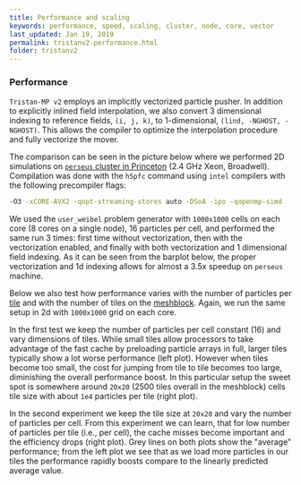 ```yaml
---
title: Performance and scaling
keywords: performance, speed, scaling, cluster, node, core, vector
last_updated: Jan 19, 2019
permalink: tristanv2-performance.html
folder: tristanv2
---
```


### Performance

`Tristan-MP v2` employs an implicitly vectorized particle pusher. In addition to explicitly inlined field interpolation, we also convert 3 dimensional indexing to reference fields, `(i, j, k)`, to 1-dimensional, `(lind, -NGHOST, -NGHOST)`. This allows the compiler to optimize the interpolation procedure and fully vectorize the mover.

The comparison can be seen in the picture below where we performed 2D simulations on [`perseus` cluster in Princeton](https://researchcomputing.princeton.edu/systems-and-services/available-systems/perseus) (2.4 GHz Xeon, Broadwell). Compilation was done with the `h5pfc` command using `intel` compilers with the following precompiler flags:

```bash
-O3 -xCORE-AVX2 -qopt-streaming-stores auto -DSoA -ipo -qopenmp-simd
```

We used the `user_weibel` problem generator with `1000x1000` cells on each core (8 cores on a single node), 16 particles per cell, and performed the same run 3 times: first time without vectorization, then with the vectorization enabled, and finally with both vectorization and 1 dimensional field indexing. As it can be seen from the barplot below, the proper vectorization and 1d indexing allows for almost a 3.5x speedup on `perseus` machine.

<div id="opt2d"></div>

Below we also test how performance varies with the number of particles per [tile](tristanv2-structure.html#tiles-and-particles) and with the number of tiles on the [meshblock](tristanv2-structure.html#meshblocks-mpi-domains). Again, we run the same setup in 2d with `1000x1000` grid on each core.

In the first test we keep the number of particles per cell constant (16) and vary dimensions of tiles. While small tiles allow processors to take advantage of the fast cache by preloading particle arrays in full, larger tiles typically show a lot worse performance (left plot). However when tiles become too small, the cost for jumping from tile to tile becomes too large, diminishing the overall performance boost. In this particular setup the sweet spot is somewhere around `20x20` (2500 tiles overall in the meshblock) cells tile size with about `1e4` particles per tile (right plot).

<div class="col-lg-6" id="vartiles2d-1"></div>
<div class="col-lg-6" id="vartiles2d-2"></div>

In the second experiment we keep the tile size at `20x20` and vary the number of particles per cell. From this experiment we can learn, that for low number of particles per tile (i.e., per cell), the cache misses become important and the efficiency drops (right plot). Grey lines on both plots show the "average" performance; from the left plot we see that as we load more particles in our tiles the performance rapidly boosts compare to the linearly predicted average value.

<div class="col-lg-6" id="varppc2d-1"></div>
<div class="col-lg-6" id="varppc2d-2"></div>

<!-- <div class="col-lg-6" id="vartiles3d"></div>
<div class="col-lg-6" id="varppc3d"></div> -->

<script src="pages/tristanv2/useful/opt2d.js"></script>
<script src="pages/tristanv2/useful/performance2d.js"></script>
